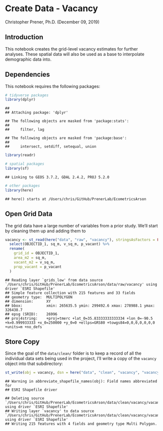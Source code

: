 Create Data - Vacancy
================
Christopher Prener, Ph.D.
(December 09, 2019)

## Introduction

This notebook creates the grid-level vacancy estimates for further
analyses. These spatial data will also be used as a base to interpolate
demographic data into.

## Dependencies

This notebook requires the following packages:

``` r
# tidyverse packages
library(dplyr)
```

    ## 
    ## Attaching package: 'dplyr'

    ## The following objects are masked from 'package:stats':
    ## 
    ##     filter, lag

    ## The following objects are masked from 'package:base':
    ## 
    ##     intersect, setdiff, setequal, union

``` r
library(readr)

# spatial packages
library(sf)
```

    ## Linking to GEOS 3.7.2, GDAL 2.4.2, PROJ 5.2.0

``` r
# other packages
library(here)
```

    ## here() starts at /Users/chris/GitHub/PrenerLab/EcometricsArson

## Open Grid Data

The grid data have a large number of variables from a prior study. We’ll
start by cleaning them up and adding them to

``` r
vacancy <- st_read(here("data", "raw", "vacancy"), stringsAsFactors = FALSE) %>%
  select(OBJECTID_1, sq_m, v_sq_m, p_vacant) %>%
  rename(
    grid_id = OBJECTID_1,
    area_m2 = sq_m,
    vacant_m2 = v_sq_m,
    prop_vacant = p_vacant
  )
```

    ## Reading layer `grids_low' from data source `/Users/chris/GitHub/PrenerLab/EcometricsArson/data/raw/vacancy' using driver `ESRI Shapefile'
    ## Simple feature collection with 215 features and 33 fields
    ## geometry type:  MULTIPOLYGON
    ## dimension:      XY
    ## bbox:           xmin: 265635.5 ymin: 299492.6 xmax: 278988.1 ymax: 326438.7
    ## epsg (SRID):    26996
    ## proj4string:    +proj=tmerc +lat_0=35.83333333333334 +lon_0=-90.5 +k=0.999933333 +x_0=250000 +y_0=0 +ellps=GRS80 +towgs84=0,0,0,0,0,0,0 +units=m +no_defs

## Store Copy

Since the goal of the `data/clean/` folder is to keep a record of all
the individual data sets being used in the project, I’ll write a copy of
the `vacancy` object into that subdirectory:

``` r
st_write(obj = vacancy, dsn = here("data", "clean", "vacancy", "vacancy.shp"), delete_dsn = TRUE)
```

    ## Warning in abbreviate_shapefile_names(obj): Field names abbreviated for
    ## ESRI Shapefile driver

    ## Deleting source `/Users/chris/GitHub/PrenerLab/EcometricsArson/data/clean/vacancy/vacancy.shp' using driver `ESRI Shapefile'
    ## Writing layer `vacancy' to data source `/Users/chris/GitHub/PrenerLab/EcometricsArson/data/clean/vacancy/vacancy.shp' using driver `ESRI Shapefile'
    ## Writing 215 features with 4 fields and geometry type Multi Polygon.
